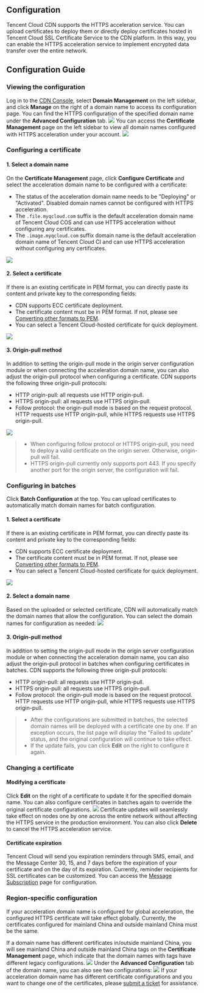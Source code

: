 ## Configuration
Tencent Cloud CDN supports the HTTPS acceleration service. You can upload certificates to deploy them or directly deploy certificates hosted in Tencent Cloud SSL Certificate Service to the CDN platform. In this way, you can enable the HTTPS acceleration service to implement encrypted data transfer over the entire network.

## Configuration Guide
### Viewing the configuration

Log in to the [CDN Console](https://console.cloud.tencent.com/cdn), select **Domain Management** on the left sidebar, and click **Manage** on the right of a domain name to access its configuration page. You can find the HTTPS configuration of the specified domain name under the **Advanced Configuration** tab.
![](https://main.qcloudimg.com/raw/df6c4966cfee58661251f88550214576.png)
You can access the **Certificate Management** page on the left sidebar to view all domain names configured with HTTPS acceleration under your account.
![](https://main.qcloudimg.com/raw/91335ed0a426118b76ad6b27a53d5197.png)

### Configuring a certificate
#### 1. Select a domain name
On the **Certificate Management** page, click **Configure Certificate** and select the acceleration domain name to be configured with a certificate:
+ The status of the acceleration domain name needs to be "Deploying" or "Activated". Disabled domain names cannot be configured with HTTPS acceleration.
+ The `.file.myqcloud.com` suffix is the default acceleration domain name of Tencent Cloud COS and can use HTTPS acceleration without configuring any certificates.
+ The `.image.myqcloud.com` suffix domain name is the default acceleration domain name of Tencent Cloud CI and can use HTTPS acceleration without configuring any certificates.

![](https://main.qcloudimg.com/raw/13c71dc1fc13576620768f7ae61d6c9e.png)

#### 2. Select a certificate
If there is an existing certificate in PEM format, you can directly paste its content and private key to the corresponding fields:
+ CDN supports ECC certificate deployment.
+ The certificate content must be in PEM format. If not, please see [Converting other formats to PEM](https://intl.cloud.tencent.com/document/product/228/35212).
+ You can select a Tencent Cloud-hosted certificate for quick deployment.

![](https://main.qcloudimg.com/raw/d847eb87f076b972808b8e680705f706.png)

#### 3. Origin-pull method

In addition to setting the origin-pull mode in the origin server configuration module or when connecting the acceleration domain name, you can also adjust the origin-pull protocol when configuring a certificate. CDN supports the following three origin-pull protocols:
+ HTTP origin-pull: all requests use HTTP origin-pull.
+ HTTPS origin-pull: all requests use HTTPS origin-pull.
+ Follow protocol: the origin-pull mode is based on the request protocol. HTTP requests use HTTP origin-pull, while HTTPS requests use HTTPS origin-pull.

![](https://main.qcloudimg.com/raw/62b122177e6ee043d0063c8e5328e1e5.png)

>
> + When configuring follow protocol or HTTPS origin-pull, you need to deploy a valid certificate on the origin server. Otherwise, origin-pull will fail.
> + HTTPS origin-pull currently only supports port 443. If you specify another port for the origin server, the configuration will fail.

### Configuring in batches
Click **Batch Configuration** at the top. You can upload certificates to automatically match domain names for batch configuration.
#### 1. Select a certificate
If there is an existing certificate in PEM format, you can directly paste its content and private key to the corresponding fields:
+ CDN supports ECC certificate deployment.
+ The certificate content must be in PEM format. If not, please see [Converting other formats to PEM](https://intl.cloud.tencent.com/document/product/228/35212).
+ You can select a Tencent Cloud-hosted certificate for quick deployment.

![](https://main.qcloudimg.com/raw/fcadb92849ebd780acbbc5b35f343478.png)

#### 2. Select a domain name
Based on the uploaded or selected certificate, CDN will automatically match the domain names that allow the configuration. You can select the domain names for configuration as needed:
![](https://main.qcloudimg.com/raw/04a8ad1088655f24282201da7b5ebd74.png)

#### 3. Origin-pull method
In addition to setting the origin-pull mode in the origin server configuration module or when connecting the acceleration domain name, you can also adjust the origin-pull protocol in batches when configuring certificates in batches. CDN supports the following three origin-pull protocols:
+ HTTP origin-pull: all requests use HTTP origin-pull.
+ HTTPS origin-pull: all requests use HTTPS origin-pull.
+ Follow protocol: the origin-pull mode is based on the request protocol. HTTP requests use HTTP origin-pull, while HTTPS requests use HTTPS origin-pull.

>
> + After the configurations are submitted in batches, the selected domain names will be deployed with a certificate one by one. If an exception occurs, the list page will display the "Failed to update" status, and the original configuration will continue to take effect.
> + If the update fails, you can click **Edit** on the right to configure it again.

### Changing a certificate
#### Modifying a certificate
Click **Edit** on the right of a certificate to update it for the specified domain name. You can also configure certificates in batches again to override the original certificate configurations.
![](https://main.qcloudimg.com/raw/bb2ed5ec740aa67abf2750dc58baae0d.png)
Certificate updates will seamlessly take effect on nodes one by one across the entire network without affecting the HTTPS service in the production environment. You can also click **Delete** to cancel the HTTPS acceleration service.

#### Certificate expiration
Tencent Cloud will send you expiration reminders through SMS, email, and the Message Center 30, 15, and 7 days before the expiration of your certificate and on the day of its expiration. Currently, reminder recipients for SSL certificates can be customized. You can access the [Message Subscription](https://console.cloud.tencent.com/message/subscription) page for configuration.

### Region-specific configuration
If your acceleration domain name is configured for global acceleration, the configured HTTPS certificate will take effect globally. Currently, the certificates configured for mainland China and outside mainland China must be the same.

If a domain name has different certificates in/outside mainland China, you will see mainland China and outside mainland China tags on the **Certificate Management** page, which indicate that the domain names with tags have different legacy configurations.
![](https://main.qcloudimg.com/raw/23192c43c0611c34d07490f19ea7dfb0.png)
Under the **Advanced Configuration** tab of the domain name, you can also see two configurations:
![](https://main.qcloudimg.com/raw/febb17a67f10eb81941013895e67913f.png)
If your acceleration domain name has different certificate configurations and you want to change one of the certificates, please [submit a ticket](https://console.cloud.tencent.com/workorder/category) for assistance.

